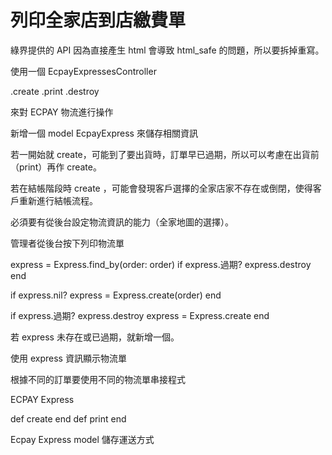 # 列印全家店到店繳費單

綠界提供的 API 因為直接產生 html 會導致 html_safe 的問題，所以要拆掉重寫。

使用一個 EcpayExpressesController

.create
.print
.destroy

來對 ECPAY 物流進行操作

新增一個 model EcpayExpress 來儲存相關資訊

若一開始就 create，可能到了要出貨時，訂單早已過期，所以可以考慮在出貨前（print）再作 create。

若在結帳階段時 create ，可能會發現客戶選擇的全家店家不存在或倒閉，使得客戶重新進行結帳流程。

必須要有從後台設定物流資訊的能力（全家地圖的選擇）。

管理者從後台按下列印物流單

express = Express.find_by(order: order)
if express.過期?
  express.destroy
end

if express.nil?
  express = Express.create(order)
end

if express.過期?
  express.destroy
  express = Express.create
end

若 express 未存在或已過期，就新增一個。

使用 express 資訊顯示物流單

根據不同的訂單要使用不同的物流單串接程式


ECPAY Express

  def create
  end
  def print
  end

Ecpay Express model 儲存運送方式